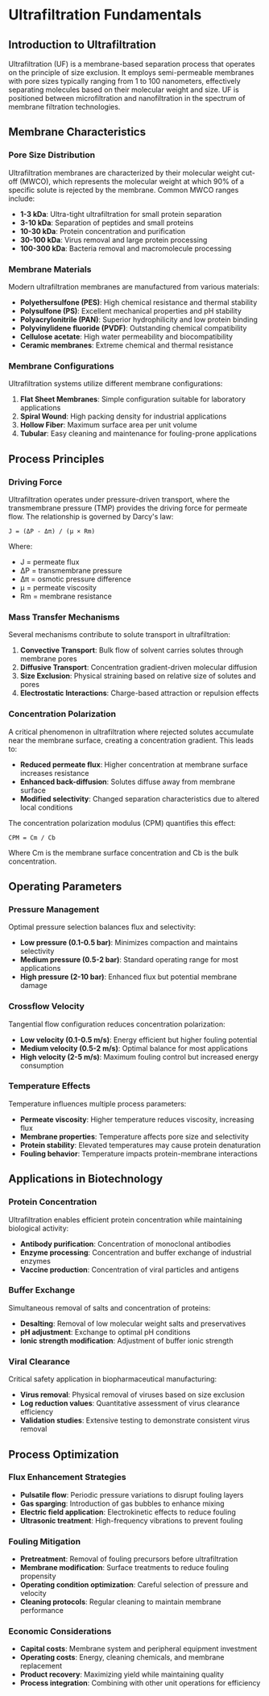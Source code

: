 # Ultrafiltration Fundamentals

## Introduction to Ultrafiltration

Ultrafiltration (UF) is a membrane-based separation process that operates on the principle of size exclusion. It employs semi-permeable membranes with pore sizes typically ranging from 1 to 100 nanometers, effectively separating molecules based on their molecular weight and size. UF is positioned between microfiltration and nanofiltration in the spectrum of membrane filtration technologies.

## Membrane Characteristics

### Pore Size Distribution
Ultrafiltration membranes are characterized by their molecular weight cut-off (MWCO), which represents the molecular weight at which 90% of a specific solute is rejected by the membrane. Common MWCO ranges include:

- **1-3 kDa**: Ultra-tight ultrafiltration for small protein separation
- **3-10 kDa**: Separation of peptides and small proteins
- **10-30 kDa**: Protein concentration and purification
- **30-100 kDa**: Virus removal and large protein processing
- **100-300 kDa**: Bacteria removal and macromolecule processing

### Membrane Materials
Modern ultrafiltration membranes are manufactured from various materials:

- **Polyethersulfone (PES)**: High chemical resistance and thermal stability
- **Polysulfone (PS)**: Excellent mechanical properties and pH stability
- **Polyacrylonitrile (PAN)**: Superior hydrophilicity and low protein binding
- **Polyvinylidene fluoride (PVDF)**: Outstanding chemical compatibility
- **Cellulose acetate**: High water permeability and biocompatibility
- **Ceramic membranes**: Extreme chemical and thermal resistance

### Membrane Configurations
Ultrafiltration systems utilize different membrane configurations:

1. **Flat Sheet Membranes**: Simple configuration suitable for laboratory applications
2. **Spiral Wound**: High packing density for industrial applications
3. **Hollow Fiber**: Maximum surface area per unit volume
4. **Tubular**: Easy cleaning and maintenance for fouling-prone applications

## Process Principles

### Driving Force
Ultrafiltration operates under pressure-driven transport, where the transmembrane pressure (TMP) provides the driving force for permeate flow. The relationship is governed by Darcy's law:

```
J = (ΔP - Δπ) / (μ × Rm)
```

Where:
- J = permeate flux
- ΔP = transmembrane pressure
- Δπ = osmotic pressure difference
- μ = permeate viscosity
- Rm = membrane resistance

### Mass Transfer Mechanisms
Several mechanisms contribute to solute transport in ultrafiltration:

1. **Convective Transport**: Bulk flow of solvent carries solutes through membrane pores
2. **Diffusive Transport**: Concentration gradient-driven molecular diffusion
3. **Size Exclusion**: Physical straining based on relative size of solutes and pores
4. **Electrostatic Interactions**: Charge-based attraction or repulsion effects

### Concentration Polarization
A critical phenomenon in ultrafiltration where rejected solutes accumulate near the membrane surface, creating a concentration gradient. This leads to:

- **Reduced permeate flux**: Higher concentration at membrane surface increases resistance
- **Enhanced back-diffusion**: Solutes diffuse away from membrane surface
- **Modified selectivity**: Changed separation characteristics due to altered local conditions

The concentration polarization modulus (CPM) quantifies this effect:

```
CPM = Cm / Cb
```

Where Cm is the membrane surface concentration and Cb is the bulk concentration.

## Operating Parameters

### Pressure Management
Optimal pressure selection balances flux and selectivity:
- **Low pressure (0.1-0.5 bar)**: Minimizes compaction and maintains selectivity
- **Medium pressure (0.5-2 bar)**: Standard operating range for most applications
- **High pressure (2-10 bar)**: Enhanced flux but potential membrane damage

### Crossflow Velocity
Tangential flow configuration reduces concentration polarization:
- **Low velocity (0.1-0.5 m/s)**: Energy efficient but higher fouling potential
- **Medium velocity (0.5-2 m/s)**: Optimal balance for most applications
- **High velocity (2-5 m/s)**: Maximum fouling control but increased energy consumption

### Temperature Effects
Temperature influences multiple process parameters:
- **Permeate viscosity**: Higher temperature reduces viscosity, increasing flux
- **Membrane properties**: Temperature affects pore size and selectivity
- **Protein stability**: Elevated temperatures may cause protein denaturation
- **Fouling behavior**: Temperature impacts protein-membrane interactions

## Applications in Biotechnology

### Protein Concentration
Ultrafiltration enables efficient protein concentration while maintaining biological activity:
- **Antibody purification**: Concentration of monoclonal antibodies
- **Enzyme processing**: Concentration and buffer exchange of industrial enzymes
- **Vaccine production**: Concentration of viral particles and antigens

### Buffer Exchange
Simultaneous removal of salts and concentration of proteins:
- **Desalting**: Removal of low molecular weight salts and preservatives
- **pH adjustment**: Exchange to optimal pH conditions
- **Ionic strength modification**: Adjustment of buffer ionic strength

### Viral Clearance
Critical safety application in biopharmaceutical manufacturing:
- **Virus removal**: Physical removal of viruses based on size exclusion
- **Log reduction values**: Quantitative assessment of virus clearance efficiency
- **Validation studies**: Extensive testing to demonstrate consistent virus removal

## Process Optimization

### Flux Enhancement Strategies
- **Pulsatile flow**: Periodic pressure variations to disrupt fouling layers
- **Gas sparging**: Introduction of gas bubbles to enhance mixing
- **Electric field application**: Electrokinetic effects to reduce fouling
- **Ultrasonic treatment**: High-frequency vibrations to prevent fouling

### Fouling Mitigation
- **Pretreatment**: Removal of fouling precursors before ultrafiltration
- **Membrane modification**: Surface treatments to reduce fouling propensity
- **Operating condition optimization**: Careful selection of pressure and velocity
- **Cleaning protocols**: Regular cleaning to maintain membrane performance

### Economic Considerations
- **Capital costs**: Membrane system and peripheral equipment investment
- **Operating costs**: Energy, cleaning chemicals, and membrane replacement
- **Product recovery**: Maximizing yield while maintaining quality
- **Process integration**: Combining with other unit operations for efficiency